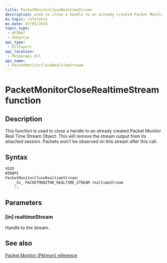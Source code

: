 ```yaml
---
title: PacketMonitorCloseRealtimeStream
description: Used to close a handle to an already created Packet Monitor Real Time Stream Object.
ms.topic: reference
ms.date: 07/05/2024
topic_type:
 - APIRef
 - kbSyntax
api_type:
 - DllExport
api_location:
 - Pktmonapi.dll
api_name:
 - PacketMonitorCloseRealtimeStream
---
```


# PacketMonitorCloseRealtimeStream function

## Description

This function is used to close a handle to an already created Packet Monitor Real Time Stream Object. This will remove the stream output from its attached session. Packets won’t be observed on this stream after this call.

## Syntax

```cpp
VOID
WINAPI
PacketMonitorCloseRealtimeStream(
    _In_ PACKETMONITOR_REALTIME_STREAM realtimeStream
    );
```

## Parameters

### [in] realtimeStream

Handle to the stream. 

## See also

[Packet Monitor (Pktmon) reference](../pktmon-reference.md)
